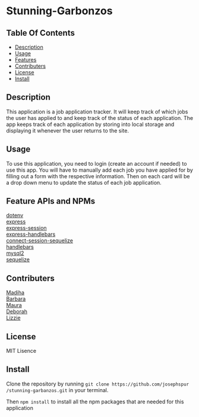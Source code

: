 # Stunning-Garbonzos

## Table Of Contents
- [Description](#description)
- [Usage](#usage)
- [Features](#feature-apis-and-npms)
- [Contributers](#contributers)
- [License](#license)
- [Install](#install)

## Description
This application is a job application tracker. It will keep track of which jobs the user has applied to and keep track of the status of each application. The app keeps track of each application by storing into local storage and displaying it whenever the user returns to the site. 

## Usage
To use this application, you need to login (create an account if needed) to use this app. You will have to manually add each job you have applied for by filling out a form with the respective information. Then on each card will be a drop down menu to update the status of each job application.

## Feature APIs and NPMs
<a href="https://www.npmjs.com/package/dotenv">dotenv</a>  
<a href="https://www.npmjs.com/package/express">express</a>  
<a href="https://www.npmjs.com/package/express-session">express-session</a>  
<a href="https://www.npmjs.com/package/express-handlebars">express-handlebars</a>  
<a href="https://www.npmjs.com/package/connect-session-sequelize">connect-session-sequelize</a>  
<a href="https://www.npmjs.com/package/handlebars">handlebars</a>  
<a href="https://www.npmjs.com/package/mysql2">mysql2</a>  
<a href="https://www.npmjs.com/package/sequelize">sequelize</a>  

## Contributers 
<a href="https://github.com/madihakhan-hub">Madiha</a>  
<a href="https://github.com/bcot-code">Barbara</a>  
<a href="https://github.com/maurasal">Maura</a>  
<a href="https://github.com/Deboh12">Deborah</a>  
<a href="https://github.com/laude-noctis">Lizzie</a>  

## License
MIT Lisence

## Install
Clone the repository by running `git clone https://github.com/josephspur
/stunning-garbanzos.git` in your terminal.  

Then `npm install` to install all the npm packages that are needed for this application  